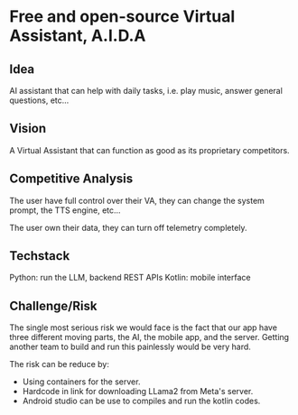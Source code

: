 # Free and open-source Virtual Assistant, A.I.D.A
## Idea
AI assistant that can help with daily tasks, i.e. play music, answer general questions, etc...

## Vision
A Virtual Assistant that can function as good as its proprietary competitors.

## Competitive Analysis
The user have full control over their VA, they can change the system prompt, the TTS engine, etc...

The user own their data, they can turn off telemetry completely.

## Techstack
Python: run the LLM, backend REST APIs
Kotlin: mobile interface 

## Challenge/Risk
The single most serious risk we would face is the fact that our app have three different moving parts, the AI, the mobile app, and the server. Getting another team to build and run this painlessly would be very hard.

The risk can be reduce by:
- Using containers for the server.
- Hardcode in link for downloading LLama2 from Meta's server.
- Android studio can be use to compiles and run the kotlin codes.
